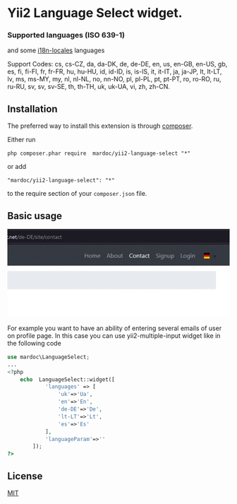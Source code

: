 # Yii2 Language Select widget.

### Supported languages (ISO 639-1)
 and some  [i18n-locales](https://github.com/ladjs/i18n-locales) languages

Support Codes:
cs, cs-CZ, da, da-DK, de, de-DE, en, us, en-GB, en-US, gb, es, fi, fi-FI, fr, fr-FR, hu, hu-HU, id, id-ID, is, is-IS, it, it-IT, ja, ja-JP, lt, lt-LT, lv, ms, ms-MY, my, nl, nl-NL, no, nn-NO, pl, pl-PL, pt, pt-PT, ro, ro-RO, ru, ru-RU, sv, sv, sv-SE, th, th-TH, uk, uk-UA, vi, zh, zh-CN.
 

## Installation
The preferred way to install this extension is through [composer](http://getcomposer.org/download/).

Either run

```
php composer.phar require  mardoc/yii2-language-select "*"
```

or add

```
"mardoc/yii2-language-select": "*"
```

to the require section of your `composer.json` file.

## Basic usage

![Single column example](./resources/video.gif?raw=true)

For example you want to have an ability of entering several emails of user on profile page.
In this case you can use yii2-multiple-input widget like in the following code

```php
use mardoc\LanguageSelect;
...
<?php
    echo  LanguageSelect::widget([
            'languages' => [
                'uk'=>'Ua',
                'en'=>'En',
                'de-DE'=>'De',
                'lt-LT'=>'Lt',
                'es'=>'Es'
            ],
            'languageParam'=>''
        ]);
?>
```

## License

[MIT](LICENSE)